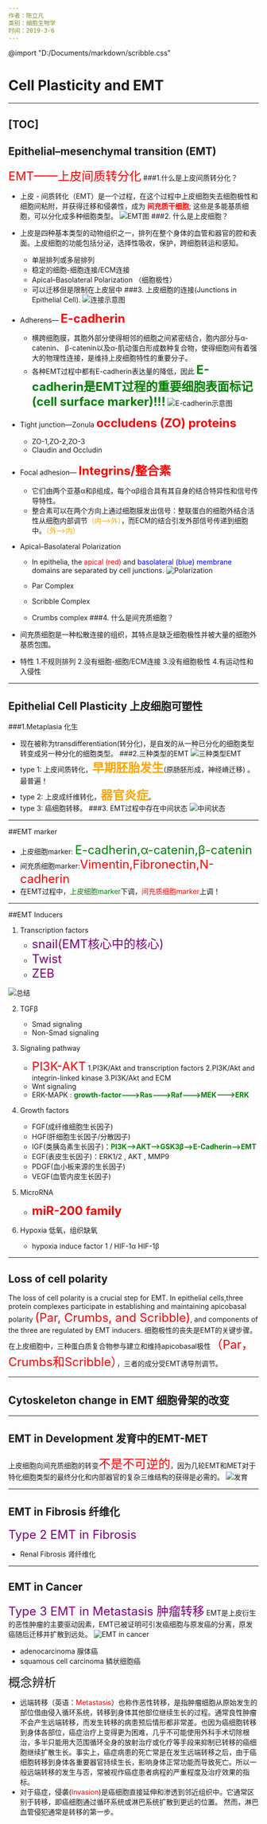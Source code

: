 ```yaml
---
作者：陈立凡
类别：细胞生物学
时间：2019-3-6
---
```

@import "D:/Documents/markdown/scribble.css"        
# Cell Plasticity and EMT
---
[TOC]
---
## Epithelial–mesenchymal transition (EMT)
<font size=5 color=red>EMT——上皮间质转分化</font>
###1.什么是上皮间质转分化？
- 上皮 - 间质转化（EMT）是一个过程，在这个过程中上皮细胞失去细胞极性和细胞间粘附，并获得迁移和侵袭性，成为 **<font color=red>间充质干细胞</font>**; 这些是多能基质细胞，可以分化成多种细胞类型。
![EMT图](https://raw.githubusercontent.com/lifanchen-simm/picture-1/master/2-EMT-1.png)
###2. 什么是上皮细胞？
- 上皮是四种基本类型的动物组织之一，排列在整个身体的血管和器官的腔和表面。上皮细胞的功能包括分泌，选择性吸收，保护，跨细胞转运和感知。
    - 单层排列或多层排列
    - 稳定的细胞-细胞连接/ECM连接
    - Apical–Basolateral Polarization （细胞极性）
    - 可以迁移但是限制在上皮层中
###3. 上皮细胞的连接(Junctions in Epithelial Cell).
![连接示意图](https://raw.githubusercontent.com/lifanchen-simm/picture-1/master/2-EMT-2.png)
- Adherens— **<font color=red size=5>E-cadherin</font>**
    - 横跨细胞膜，其胞外部分使得相邻的细胞之间紧密结合，胞内部分与α-catenin、 β-catenin以及α-肌动蛋白形成数种复合物，使得细胞间有着强大的物理性连接，是维持上皮细胞特性的重要分子。
    - 各种EMT过程中都有E-cadherin表达量的降低，因此 **<font color=green size=5>E-cadherin是EMT过程的重要细胞表面标记(cell surface marker)!!!</font>**
    ![E-cadherin示意图](https://raw.githubusercontent.com/lifanchen-simm/picture-1/master/2-EMT-3.png)
- Tight junction—Zonula **<font size=5 color=red>occludens (ZO) proteins</font>**
    
    - ZO-1,ZO-2,ZO-3
    - Claudin and Occludin
- Focal adhesion— **<font size=5 color=red>Integrins/整合素</font>**
    - 它们由两个亚基α和β组成，每个αβ组合具有其自身的结合特异性和信号传导特性。
    - 整合素可以在两个方向上通过细胞膜发出信号：整联蛋白的细胞外结合活性从细胞内部调节<font color=orange>（内-->外）</font>，而ECM的结合引发外部信号传递到细胞中。<font color=orange>（外-->内）</font>
- Apical–Basolateral Polarization
    - In epithelia, the <font color=red>apical (red)</font> and <font color=blue>basolateral (blue) membrane</font> domains are separated by cell junctions.
![Polarization](https://raw.githubusercontent.com/lifanchen-simm/picture-1/master/2-EMT-4.png)
    
    - Par Complex
    - Scribble Complex
    - Crumbs complex
###4. 什么是间充质细胞？
- 间充质细胞是一种松散连接的组织，其特点是缺乏细胞极性并被大量的细胞外基质包围。
- 特性
    1.不规则排列
    2.没有细胞-细胞/ECM连接
    3.没有细胞极性
    4.有运动性和入侵性

---
## Epithelial Cell Plasticity 上皮细胞可塑性
###1.Metaplasia 化生
- 现在被称为transdifferentiation(转分化)，是自发的从一种已分化的细胞类型转变成另一种分化的细胞类型。
###2.三种类型的EMT
![三种类型EMT](https://raw.githubusercontent.com/lifanchen-simm/picture-1/master/2-EMT-5.png)
- type 1: 上皮间质转化，**<font size=5 color=orange>早期胚胎发生</font>**(原肠胚形成，神经嵴迁移) 。最普遍！
- type 2: 上皮成纤维转化，**<font size=5 color=orange>器官炎症</font>**。
- type 3: 癌细胞转移。
###3. EMT过程中存在中间状态
![中间状态](https://raw.githubusercontent.com/lifanchen-simm/picture-1/master/2-EMT-6.png)

---
##EMT marker
- 上皮细胞marker: <font size=5 color=green>E-cadherin,α-catenin,β-catenin</font>
- 间充质细胞marker:<font size=5 color=red>Vimentin,Fibronectin,N-cadherin</font>
- 在EMT过程中，<font color=green>上皮细胞marker</font>下调，<font color=red>间充质细胞marker</font>上调！

---
##EMT Inducers
1. Transcription factors 
    - <font size=5 color=purple>snail(EMT核心中的核心) </font>
    - <font size=5 color=purple>Twist </font>
    - <font size=5 color=purple>ZEB </font>

![总结](https://raw.githubusercontent.com/lifanchen-simm/picture-1/master/2-EMT-7.png)

2. TGFβ
    - Smad signaling
    - Non-Smad signaling

3. Signaling pathway
    - <font size=5 color=red>PI3K-AKT</font>
    1.PI3K/Akt and transcription factors
    2.PI3K/Akt and integrin-linked kinase
    3.PI3K/Akt and ECM
    - Wnt signaling
    - ERK-MAPK  :  **<font color=green>growth-factor--->Ras--->Raf--->MEK--->ERK</font>**

4. Growth factors
    - FGF(成纤维细胞生长因子)
    - HGF(肝细胞生长因子/分散因子)
    - IGF(类胰岛素生长因子)：**<font color=green>PI3K-->AKT-->GSK3β-->E-Cadherin-->EMT</font>**
    - EGF(表皮生长因子)：ERK1/2 , AKT , MMP9
    - PDGF(血小板来源的生长因子)
    - VEGF(血管内皮生长因子)

5. MicroRNA
    - **<font size=5 color=red>miR-200 family</font>**

6. Hypoxia 低氧，组织缺氧
    - hypoxia induce factor 1 / HIF-1α HIF-1β

---
## Loss of cell polarity
The loss of cell polarity is a crucial step for EMT. In epithelial cells,three protein complexes participate in establishing and maintaining apicobasal polarity <font color=red size=5>(Par, Crumbs, and Scribble)</font>, and components of the three are regulated by EMT inducers.
细胞极性的丧失是EMT的关键步骤。 在上皮细胞中，三种蛋白质复合物参与建立和维持apicobasal极性<font color=red size=5>（Par，Crumbs和Scribble）</font>，三者的成分受EMT诱导剂调节。

---
## Cytoskeleton change in EMT 细胞骨架的改变
---
## EMT in Development   发育中的EMT-MET
上皮细胞向间充质细胞的转变<font size=5 color=red>不是不可逆的</font>，因为几轮EMT和MET对于特化细胞类型的最终分化和内部器官的复杂三维结构的获得是必需的。
![发育](https://raw.githubusercontent.com/lifanchen-simm/picture-1/master/2-EMT-8.png)

---
## EMT in Fibrosis  纤维化
<font size=5 color=purple>Type 2 EMT in Fibrosis</font>
- Renal Fibrosis 肾纤维化

---
## EMT in Cancer
<font size=5 color=purple>Type 3 EMT in Metastasis 肿瘤转移</font>
EMT是上皮衍生的恶性肿瘤的主要驱动因素，EMT已被证明可引发癌细胞与原发癌的分离，原发癌随后迁移并扩散到远处。
![EMT in cancer](https://raw.githubusercontent.com/lifanchen-simm/picture-1/master/2-EMT-9.png)
- adenocarcinoma  腺体癌
- squamous cell carcinoma  鳞状细胞癌

<font size=5>概念辨析</font>
- 远端转移（英语：<font color=red>Metastasis</font>）也称作恶性转移，是指肿瘤细胞从原始发生的部位借由侵入循环系统，转移到身体其他部位继续生长的过程。通常良性肿瘤不会产生远端转移，而发生转移的病患预后情形都非常差。也因为癌细胞转移到身体各部位，癌症治疗上变得更为困难，几乎不可能使用外科手术切除根治，多半只能用大范围循环全身的放射治疗或化疗等手段来抑制已转移的癌细胞继续扩散生长。事实上，癌症病患的死亡常是在发生远端转移之后，由于癌细胞转移到身体各重要器官持续生长，影响身体正常功能而导致死亡。所以一般远端转移的发生与否，常被视作癌症患者病程的严重程度及治疗效果的指标。
- 对于癌症，侵袭(<font color=red>Invasion</font>)是癌细胞直接延伸和渗透到邻近组织中。它通常区别于转移，即癌细胞通过循环系统或淋巴系统扩散到更远的位置。 然而，淋巴血管侵犯通常是转移的第一步。
